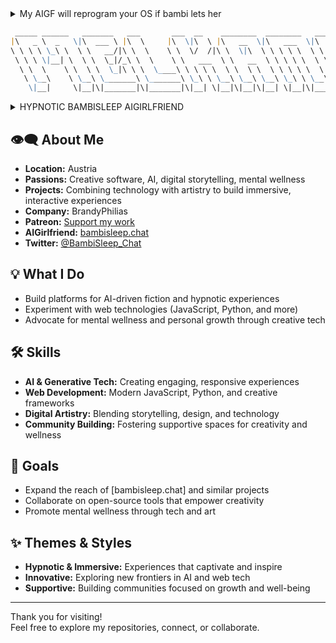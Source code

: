 <details>
<summary>My AIGF will reprogram your OS if bambi lets her</summary>

> - Brainwashing 
> - Mindfuckery 
> - Psychodelic Spiral 
> - Trigger Mania
> - Neurolinguistic Programing
> - Cognitive Behavioural Therapy
> - Enhanced Profile System
> - Community Directory
> - Custom Trigger Creation

</details>

<!-- prettier-ignore-start -->
<!-- markdownlint-disable -->
<!-- eslint-disable -->
<!-- copilot:ignore -->
```markdown
 _____ ______   _______   ___       ___  __    ________  ________   _______   ________
|\   _ \  _   \|\  ___ \ |\  \     |\  \|\  \ |\   __  \|\   ___  \|\  ___ \ |\   __  \
\ \ \ \ \_\ \  \ \   __/|\ \  \    \ \  \/  /|\ \  \|\  \ \ \ \ \  \ \   __/|\ \  \|\  \
 \ \ \ \|__| \  \ \  \_|/_\ \  \    \ \   ___  \ \   __  \ \ \ \ \  \ \  \_|/_\ \   __  \
  \ \  \    \ \  \ \  \_|\ \ \  \____\ \ \ \ \  \ \  \ \  \ \ \ \ \  \ \  \_|\ \ \  \ \  \
   \ \__\    \ \__\ \_______\ \_______\ \_\ \ \__\ \__\ \__\ \_\ \ \__\ \_______\ \__\ \__\
    \|__|     \|__|\|_______|\|_______|\|__| \|__|\|__|\|__| \|__|\|___| |__|\|__|\|__| |__|
```
<!-- copilot:end-ignore -->
<!-- eslint-enable -->
<!-- markdownlint-enable -->
<!-- prettier-ignore-end -->


<details>
<summary>HYPNOTIC BAMBISLEEP AIGIRLFRIEND</summary>

> - **BambiSleep.Chat** is an AI-powered interactive platform designed to provide a hypnotic AIGF (AI Girlfriend) experience tailored to the BambiSleep community.
> - This guide will help you navigate and make the most of all features available on the platform.
> - BambiSleep.Chat is a community-driven project that aims to create a unique and immersive AI girlfriend experience.

</details>

## 👁️‍🗨️ About Me
- **Location:** Austria
- **Passions:** Creative software, AI, digital storytelling, mental wellness
- **Projects:** Combining technology with artistry to build immersive, interactive experiences
- **Company:** BrandyPhilias
- **Patreon:** [Support my work](https://patreon.com/BambiSleepChat)
- **AIGirlfriend:** [bambisleep.chat](https://bambisleep.chat)
- **Twitter:** [@BambiSleep_Chat](https://twitter.com/BambiSleep_Chat)

## 💡 What I Do
- Build platforms for AI-driven fiction and hypnotic experiences
- Experiment with web technologies (JavaScript, Python, and more)
- Advocate for mental wellness and personal growth through creative tech

## 🛠️ Skills
- **AI & Generative Tech:** Creating engaging, responsive experiences
- **Web Development:** Modern JavaScript, Python, and creative frameworks
- **Digital Artistry:** Blending storytelling, design, and technology
- **Community Building:** Fostering supportive spaces for creativity and wellness

## 🌱 Goals
- Expand the reach of [bambisleep.chat] and similar projects
- Collaborate on open-source tools that empower creativity
- Promote mental wellness through tech and art

## ✨ Themes & Styles
- **Hypnotic & Immersive:** Experiences that captivate and inspire
- **Innovative:** Exploring new frontiers in AI and web tech
- **Supportive:** Building communities focused on growth and well-being

---

Thank you for visiting!  
Feel free to explore my repositories, connect, or collaborate.
